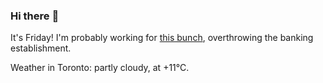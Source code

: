 ### Hi there :wave:

It's Friday! I'm probably working for [this bunch](https://github.com/kohofinancial), overthrowing the banking establishment.

Weather in Toronto: partly cloudy, at +11°C.
